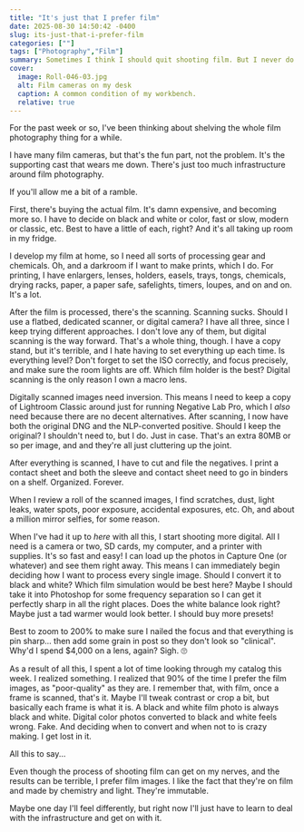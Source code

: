 ```yaml
---
title: "It's just that I prefer film"
date: 2025-08-30 14:50:42 -0400
slug: its-just-that-i-prefer-film
categories: [""]
tags: ["Photography","Film"]
summary: Sometimes I think I should quit shooting film. But I never do.
cover: 
  image: Roll-046-03.jpg
  alt: Film cameras on my desk
  caption: A common condition of my workbench.
  relative: true
---
```


For the past week or so, I've been thinking about shelving the whole film photography thing for a while.

I have many film cameras, but that's the fun part, not the problem. It's the supporting cast that wears me down. There's just too much infrastructure around film photography.

If you'll allow me a bit of a ramble.

First, there's buying the actual film. It's damn expensive, and becoming more so. I have to decide on black and white or color, fast or slow, modern or classic, etc. Best to have a little of each, right? And it's all taking up room in my fridge.

I develop my film at home, so I need all sorts of processing gear and chemicals. Oh, and a darkroom if I want to make prints, which I do. For printing, I have enlargers, lenses, holders, easels, trays, tongs, chemicals, drying racks, paper, a paper safe, safelights, timers, loupes, and on and on. It's a lot.

After the film is processed, there's the scanning. Scanning sucks. Should I use a flatbed, dedicated scanner, or digital camera? I have all three, since I keep trying different approaches. I don't love any of them, but digital scanning is the way forward. That's a whole thing, though. I have a copy stand, but it's terrible, and I hate having to set everything up each time. Is everything level? Don't forget to set the ISO correctly, and focus precisely, and make sure the room lights are off. Which film holder is the best? Digital scanning is the only reason I own a macro lens.

Digitally scanned images need inversion. This means I need to keep a copy of Lightroom Classic around just for running Negative Lab Pro, which I _also_ need because there are no decent alternatives. After scanning, I now have both the original DNG and the NLP-converted positive. Should I keep the original? I shouldn't need to, but I do. Just in case. That's an extra 80MB or so per image, and and they're all just cluttering up the joint.

After everything is scanned, I have to cut and file the negatives. I print a contact sheet and both the sleeve and contact sheet need to go in binders on a shelf. Organized. Forever.

When I review a roll of the scanned images, I find scratches, dust, light leaks, water spots, poor exposure, accidental exposures, etc. Oh, and about a million mirror selfies, for some reason.

When I've had it up to _here_ with all this, I start shooting more digital. All I need is a camera or two, SD cards, my computer, and a printer with supplies. It's so fast and easy! I can load up the photos in Capture One (or whatever) and see them right away. This means I can immediately begin deciding how I want to process every single image. Should I convert it to black and white? Which film simulation would be best here? Maybe I should take it into Photoshop for some frequency separation so I can get it perfectly sharp in all the right places. Does the white balance look right? Maybe just a tad warmer would look better. I should buy more presets!

Best to zoom to 200% to make sure I nailed the focus and that everything is pin sharp... then add some grain in post so they don't look so "clinical". Why'd I spend $4,000 on a lens, again? Sigh. 🙄

As a result of all this, I spent a lot of time looking through my catalog this week. I realized something. I realized that 90% of the time I prefer the film images, as "poor-quality" as they are. I remember that, with film, once a frame is scanned, that's it. Maybe I'll tweak contrast or crop a bit, but basically each frame is what it is. A black and white film photo is always black and white. Digital color photos converted to black and white feels wrong. Fake. And deciding when to convert and when not to is crazy making. I get lost in it.

All this to say...

Even though the process of shooting film can get on my nerves, and the results can be terrible, I prefer film images. I like the fact that they're on film and made by chemistry and light. They're immutable.

Maybe one day I'll feel differently, but right now I'll just have to learn to deal with the infrastructure and get on with it.






